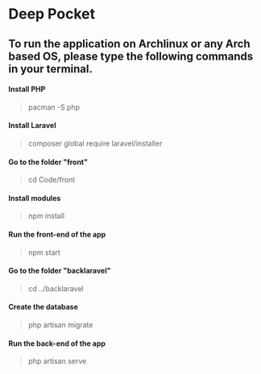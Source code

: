 # Deep Pocket

## To run the application on Archlinux or any Arch based OS, please type the following commands in your terminal.

#### Install PHP
>pacman -S php

#### Install Laravel
>composer global require laravel/installer

#### Go to the folder "front"
>cd Code/front

#### Install modules
>npm install

#### Run the front-end of the app
>npm start

#### Go to the folder "backlaravel"
>cd ../backlaravel

#### Create the database
>php artisan migrate

#### Run the back-end of the app
>php artisan serve

